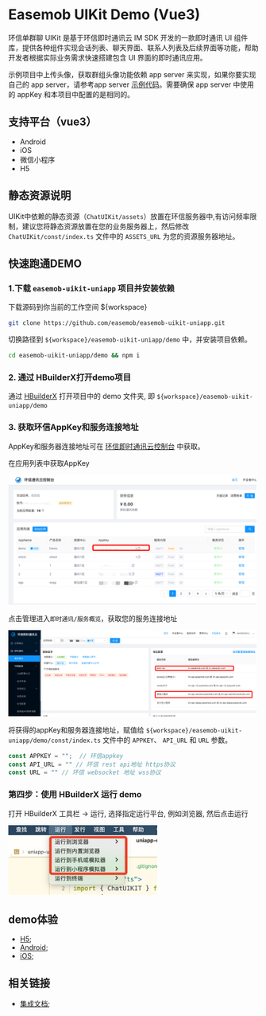 # Easemob UIKit Demo (Vue3)

<Toc />

环信单群聊 UIKit 是基于环信即时通讯云 IM SDK 开发的一款即时通讯 UI 组件库，提供各种组件实现会话列表、聊天界面、联系人列表及后续界面等功能，帮助开发者根据实际业务需求快速搭建包含 UI 界面的即时通讯应用。

示例项目中上传头像，获取群组头像功能依赖 app server 来实现，如果你要实现自己的 app server，请参考app server [示例代码](https://github.com/easemob/easemob-demo-appserver/tree/dev-demo)。需要确保 app server 中使用的 appKey 和本项目中配置的是相同的。


## 支持平台（vue3）

- Android
- iOS
- 微信小程序
- H5

## 静态资源说明

UIKit中依赖的静态资源（`ChatUIKit/assets`）放置在环信服务器中,有访问频率限制，建议您将静态资源放置在您的业务服务器上，然后修改 `ChatUIKit/const/index.ts` 文件中的 `ASSETS_URL` 为您的资源服务器地址。

## 快速跑通DEMO

### 1.下载 `easemob-uikit-uniapp` 项目并安装依赖


下载源码到你当前的工作空间 ${workspace}

```bash
git clone https://github.com/easemob/easemob-uikit-uniapp.git
```

切换路径到 `${workspace}/easemob-uikit-uniapp/demo` 中，并安装项目依赖。

```bash
cd easemob-uikit-uniapp/demo && npm i
```

### 2. 通过 HBuilderX打开demo项目

通过 [HBuilderX](https://dcloud.io/hbuilderx.html) 打开项目中的 demo 文件夹, 即 `${workspace}/easemob-uikit-uniapp/demo`

### 3. 获取环信AppKey和服务连接地址

AppKey和服务器连接地址可在 [环信即时通讯云控制台](https://console.easemob.com/) 中获取。

在应用列表中获取AppKey

<img src="./image1.png" alt="appkey" width="500" />

点击管理进入`即时通讯/服务概览`，获取您的服务连接地址

<img src="./image2.png" alt="url" width="500" />


将获得的appKey和服务器连接地址，赋值给 `${workspace}/easemob-uikit-uniapp/demo/const/index.ts` 文件中的 `APPKEY`、 `API_URL` 和 `URL` 参数。

```javascript
const APPKEY = "";  // 环信appkey
const API_URL = "" // 环信 rest api地址 https协议
const URL = "" // 环信 websocket 地址 wss协议
```

### 第四步：使用 HBuilderX 运行 demo

打开 HBuilderX 工具栏 -> 运行, 选择指定运行平台, 例如浏览器, 然后点击运行

<img src="./image3.png" alt="run" width="300" />


## demo体验

- [H5](https://uniapp-h5.easemob.com/);
- [Android](https://www.pgyer.com/unggU6xu);
- [iOS](https://www.pgyer.com/LvuQvWCN);

## 相关链接

- [集成文档](https://docs-im-beta.easemob.com/document/web/quickstart.html);









